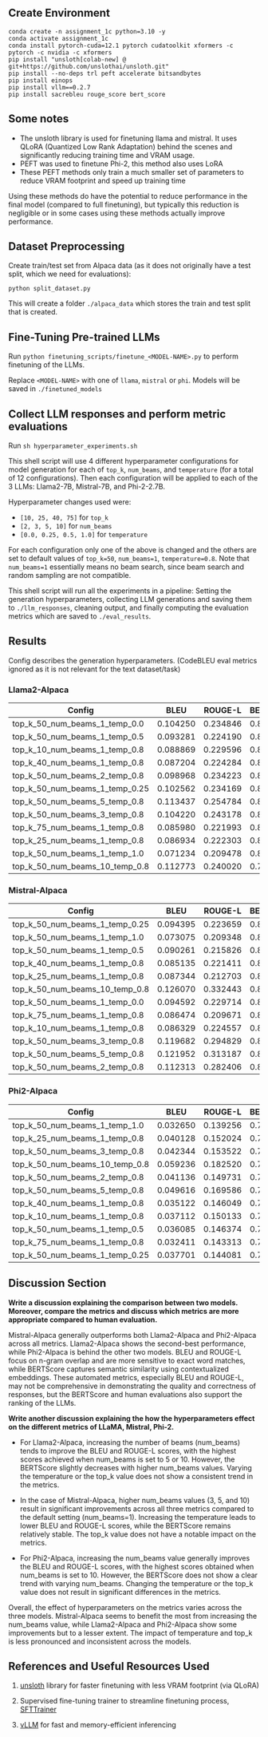 ## Create Environment
```
conda create -n assignment_1c python=3.10 -y
conda activate assignment_1c
conda install pytorch-cuda=12.1 pytorch cudatoolkit xformers -c pytorch -c nvidia -c xformers
pip install "unsloth[colab-new] @ git+https://github.com/unslothai/unsloth.git"
pip install --no-deps trl peft accelerate bitsandbytes
pip install einops
pip install vllm==0.2.7
pip install sacrebleu rouge_score bert_score
```

## Some notes
 - The unsloth library is used for finetuning llama and mistral. It uses QLoRA (Quantized Low Rank Adaptation) behind the scenes and significantly reducing training time and VRAM usage.
 - PEFT was used to finetune Phi-2, this method also uses LoRA
 - These PEFT methods only train a much smaller set of parameters to reduce VRAM footprint and speed up training time

Using these methods do have the potential to reduce performance in the final model (compared to full finetuning), but typically this reduction is negligible or in some cases using these methods actually improve performance.

## Dataset Preprocessing
Create train/test set from Alpaca data (as it does not originally have a test split, which we need for evaluations):

`python split_dataset.py`

This will create a folder `./alpaca_data` which stores the train and test split that is created.

## Fine-Tuning Pre-trained LLMs

Run `python finetuning_scripts/finetune_<MODEL-NAME>.py` to perform finetuning of the LLMs. 

Replace `<MODEL-NAME>` with one of `llama`, `mistral` or `phi`. Models will be saved in `./finetuned_models`

## Collect LLM responses and perform metric evaluations

Run `sh hyperparameter_experiments.sh`

This shell script will use 4 different hyperparameter configurations for model generation for each of `top_k`, `num_beams`, and `temperature` (for a total of 12 configurations). Then each configuration will be applied to each of the 3 LLMs: Llama2-7B, Mistral-7B, and Phi-2-2.7B.

Hyperparameter changes used were: 
- `[10, 25, 40, 75]` for `top_k`
- `[2, 3, 5, 10]` for `num_beams`
- `[0.0, 0.25, 0.5, 1.0]` for `temperature`

For each configuration only one of the above is changed and the others are set to default values of `top_k=50`, `num_beams=1`, `temperature=0.8`. Note that `num_beams=1` essentially means no beam search, since beam search and random sampling are not compatible.

This shell script will run all the experiments in a pipeline: Setting the generation hyperparameters, collecting LLM generations and saving them to `./llm_responses`, cleaning output, and finally computing the evaluation metrics which are saved to `./eval_results`.

## Results
Config describes the generation hyperparameters. (CodeBLEU eval metrics ignored as it is not relevant for the text dataset/task)

### Llama2-Alpaca
| Config | BLEU | ROUGE-L | BERTScore | Human  |
|----------|----------|----------|----------|-------|
| top_k_50_num_beams_1_temp_0.0 | 0.104250 | 0.234846 | 0.835651 |  0.87 |
| top_k_50_num_beams_1_temp_0.5 | 0.093281 | 0.224190 | 0.834736 |  0.77 |
| top_k_10_num_beams_1_temp_0.8 | 0.088869 | 0.229596 | 0.842532 |  0.83 |
| top_k_40_num_beams_1_temp_0.8 | 0.087204 | 0.224284 | 0.843406 | 0.77  |
| top_k_50_num_beams_2_temp_0.8 | 0.098968 | 0.234223 | 0.836924 | 0.7  |
| top_k_50_num_beams_1_temp_0.25 | 0.102562 | 0.234169 | 0.834929 |  0.87 |
| top_k_50_num_beams_5_temp_0.8 | 0.113437 | 0.254784 | 0.834861 | 0.6  |
| top_k_50_num_beams_3_temp_0.8 | 0.104220 | 0.243178 | 0.837395 | 0.77  |
| top_k_75_num_beams_1_temp_0.8 | 0.085980 | 0.221993 | 0.844428 | 0.83  |
| top_k_25_num_beams_1_temp_0.8 | 0.086934 | 0.222303 | 0.843334 | 0.77  |
| top_k_50_num_beams_1_temp_1.0 | 0.071234 | 0.209478 | 0.841053 |  0.8 |
| top_k_50_num_beams_10_temp_0.8 | 0.112773 | 0.240020 | 0.782440 |  0.63 |





### Mistral-Alpaca
| Config | BLEU | ROUGE-L | BERTScore | Human |
|----------|----------|----------|----------|---------|
| top_k_50_num_beams_1_temp_0.25 | 0.094395 | 0.223659 | 0.852543 | 0.87  |
| top_k_50_num_beams_1_temp_1.0 | 0.073075 | 0.209348 | 0.856090 |  0.87 |
| top_k_50_num_beams_1_temp_0.5 | 0.090261 | 0.215826 | 0.848454 |  0.83 |
| top_k_40_num_beams_1_temp_0.8 | 0.085135 | 0.221411 | 0.845139 | 0.77  |
| top_k_25_num_beams_1_temp_0.8 | 0.087344 | 0.212703 | 0.846659 | 0.73  |
| top_k_50_num_beams_10_temp_0.8 | 0.126070 | 0.332443 | 0.870765 |  0.87 |
| top_k_50_num_beams_1_temp_0.0 | 0.094592 | 0.229714 | 0.853408 | 0.87  |
| top_k_75_num_beams_1_temp_0.8 | 0.086474 | 0.209671 | 0.847688 |0.77   |
| top_k_10_num_beams_1_temp_0.8 | 0.086329 | 0.224557 | 0.851953 | 0.77  |
| top_k_50_num_beams_3_temp_0.8 | 0.119682 | 0.294829 | 0.868226 | 0.83  |
| top_k_50_num_beams_5_temp_0.8 | 0.121952 | 0.313187 | 0.871245 |  0.83 |
| top_k_50_num_beams_2_temp_0.8 | 0.112313 | 0.282406 | 0.865394 | 0.8  |

### Phi2-Alpaca
| Config | BLEU | ROUGE-L | BERTScore | Human |
|----------|----------|----------|----------|---------|
| top_k_50_num_beams_1_temp_1.0 | 0.032650 | 0.139256 | 0.778045 | 0.6  |
| top_k_25_num_beams_1_temp_0.8 | 0.040128 | 0.152024 | 0.776562 | 0.7  |
| top_k_50_num_beams_3_temp_0.8 | 0.042344 | 0.153522 | 0.768393 | 0.6  |
| top_k_50_num_beams_10_temp_0.8 | 0.059236 | 0.182520 | 0.775320 | 0.5  |
| top_k_50_num_beams_2_temp_0.8 | 0.041136 | 0.149731 | 0.765922 | 0.6  |
| top_k_50_num_beams_5_temp_0.8 | 0.049616 | 0.169586 | 0.771494 | 0.6  |
| top_k_40_num_beams_1_temp_0.8 | 0.035122 | 0.146049 | 0.774651 | 0.7  |
| top_k_10_num_beams_1_temp_0.8 | 0.037112 | 0.150133 | 0.775434 | 0.6  |
| top_k_50_num_beams_1_temp_0.5 | 0.036085 | 0.146374 | 0.767870 | 0.7  |
| top_k_75_num_beams_1_temp_0.8 | 0.032411 | 0.143313 | 0.769573 |  0.8 |
| top_k_50_num_beams_1_temp_0.25 | 0.037701 | 0.144081 | 0.764685 |  0.6 |

## Discussion Section

**Write a discussion explaining the comparison between two models. Moreover, compare the metrics and discuss which metrics are more appropriate compared to human evaluation.**

Mistral-Alpaca generally outperforms both Llama2-Alpaca and Phi2-Alpaca across all metrics. Llama2-Alpaca shows the second-best performance, while Phi2-Alpaca is behind the other two models. BLEU and ROUGE-L focus on n-gram overlap and are more sensitive to exact word matches, while BERTScore captures semantic similarity using contextualized embeddings. These automated metrics, especially BLEU and ROUGE-L, may not be comprehensive in demonstrating the quality and correctness of responses, but the BERTScore and human evaluations also support the ranking of the LLMs.


**Write another discussion explaining the how the hyperparameters effect on the different metrics of LLaMA, Mistral, Phi-2.**

 - For Llama2-Alpaca, increasing the number of beams (num_beams) tends to improve the BLEU and ROUGE-L scores, with the highest scores achieved when num_beams is set to 5 or 10. However, the BERTScore slightly decreases with higher num_beams values. Varying the temperature or the top_k value does not show a consistent trend in the metrics.

 - In the case of Mistral-Alpaca, higher num_beams values (3, 5, and 10) result in significant improvements across all three metrics compared to the default setting (num_beams=1). Increasing the temperature leads to lower BLEU and ROUGE-L scores, while the BERTScore remains relatively stable. The top_k value does not have a notable impact on the metrics.

 - For Phi2-Alpaca, increasing the num_beams value generally improves the BLEU and ROUGE-L scores, with the highest scores obtained when num_beams is set to 10. However, the BERTScore does not show a clear trend with varying num_beams. Changing the temperature or the top_k value does not result in significant differences in the metrics.

 Overall, the effect of hyperparameters on the metrics varies across the three models. Mistral-Alpaca seems to benefit the most from increasing the num_beams value, while Llama2-Alpaca and Phi2-Alpaca show some improvements but to a lesser extent. The impact of temperature and top_k is less pronounced and inconsistent across the models.


## References and Useful Resources Used
1. [unsloth](https://github.com/unslothai/unsloth) library for faster finetuning with less VRAM footprint (via QLoRA)

2. Supervised fine-tuning trainer to streamline finetuning process, [SFTTrainer](https://huggingface.co/docs/trl/en/sft_trainer)

3. [vLLM](https://github.com/vllm-project/vllm) for fast and memory-efficient inferencing
